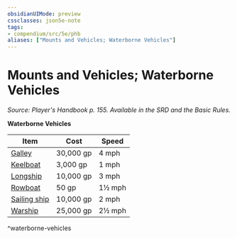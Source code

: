```yaml
---
obsidianUIMode: preview
cssclasses: json5e-note
tags:
- compendium/src/5e/phb
aliases: ["Mounts and Vehicles; Waterborne Vehicles"]
---
```

# Mounts and Vehicles; Waterborne Vehicles
*Source: Player's Handbook p. 155. Available in the SRD and the Basic Rules.* 

**Waterborne Vehicles**

| Item | Cost | Speed |
|------|------|-------|
| [Galley](compendium/items/galley.md) | 30,000 gp | 4 mph |
| [Keelboat](compendium/items/keelboat.md) | 3,000 gp | 1 mph |
| [Longship](compendium/items/longship.md) | 10,000 gp | 3 mph |
| [Rowboat](compendium/items/rowboat.md) | 50 gp | 1½ mph |
| [Sailing ship](compendium/items/sailing-ship.md) | 10,000 gp | 2 mph |
| [Warship](compendium/items/warship.md) | 25,000 gp | 2½ mph |
^waterborne-vehicles